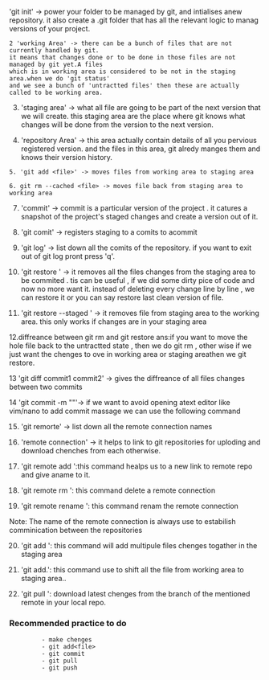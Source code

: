 'git init' -> power your folder to be managed by git, and intialises
 anew repository. it also create a .git folder that has all the relevant logic to
 manag versions of your project.


    2 'working Area' -> there can be a bunch of files that are not currently handled by git.
    it means that changes done or to be done in those files are not managed by git yet.A files
    which is in working area is considered to be not in the staging area.when we do 'git status'
    and we see a bunch of 'untractted files' then these are actually called to be working area. 

   3. 'staging area' -> what all file are going to be part of the next version that we will create.
    this staging area are the place where git knows what changes will be done from the version to the next version.


   4. 'repository Area' -> this area actually contain details of all you pervious registered version.
    and the files in this area, git alredy manges them and knows  their version history.


    5. 'git add <file>' -> moves files from working area to staging area

    6. git rm --cached <file> -> moves file back from staging area to working area

   7. 'commit' -> commit is a particular version of the project . it catures a snapshot of the project's staged 
   changes  and create a version out of it.

   8. 'git comit' -> registers staging to a comits to acommit

   9. 'git log' -> list down all the comits of the repository. if you want to exit out of git log pront 
   press 'q'.

 10.  'git restore <file>' -> it removes all the files changes from the staging
   area to be commited . tis can be useful , if we did some dirty pice  of code and now no more want it.
   instead of deleting every change line by line , we can restore it or you can say restore last clean version of file.


11. 'git restore --staged <file>' -> it removes file from staging  area to the working area.
this only works if changes are in your staging area

12.diffreance between git rm and git restore 
ans:if you want to move the hole file back to the untractted state , then we do git rm , other wise if we 
just want the chenges to ove in working area or staging areathen we git restore.

13 'git diff commit1 commit2' -> gives the diffreance of all files changes between two commits

14 'git commit -m "<you commit manges>"'-> if we want to avoid opening atext editor like vim/nano to add  commit massage we can use the following command  

15. 'git remorte' -> list down all the remote connection names

16. 'remote connection' -> it helps to link to git repositories for uploding and download
chenches from each otherwise.

17. 'git remote add <name of remote> <link of remote>':this command healps us to a new link to
remote repo and give aname to it.

18. 'git remote rm <name of remote>': this command delete a remote connection

19. 'git remote rename <olname> <newname>': this command renam the remote connection

Note: The name of the remote connection is always use to estabilish comminication between the repositories 

20. 'git add <file1> <file2> <file3>': this command will add  multipule files chenges togather in the staging area

21. 'git add.': this command use to shift all the file from working area to staging area..

21. 'git pull <remote name> <branch name>': download latest chenges from the branch of the mentioned remote in your local repo.

### Recommended practice to do
       

             - make chenges
             - git add<file>
             - git commit
             - git pull
             - git push
             